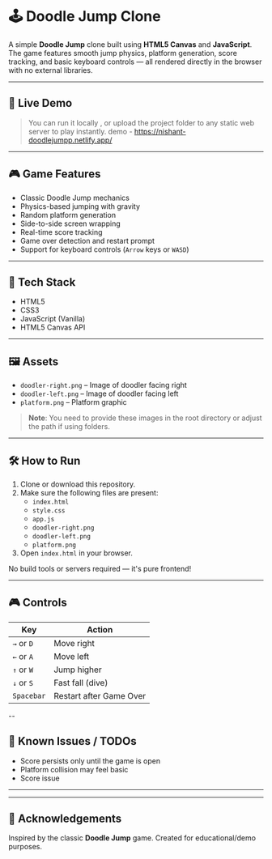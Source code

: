 # 🕹️ Doodle Jump Clone

A simple **Doodle Jump** clone built using **HTML5 Canvas** and **JavaScript**. The game features smooth jump physics, platform generation, score tracking, and basic keyboard controls — all rendered directly in the browser with no external libraries.

---

## 🚀 Live Demo

> You can run it locally , or upload the project folder to any static web server to play instantly.
demo - https://nishant-doodlejumpp.netlify.app/
---

## 🎮 Game Features

- Classic Doodle Jump mechanics
- Physics-based jumping with gravity
- Random platform generation
- Side-to-side screen wrapping
- Real-time score tracking
- Game over detection and restart prompt
- Support for keyboard controls (`Arrow` keys or `WASD`)

---

## 🧱 Tech Stack

- HTML5
- CSS3
- JavaScript (Vanilla)
- HTML5 Canvas API

---

## 🖼️ Assets

- `doodler-right.png` – Image of doodler facing right
- `doodler-left.png` – Image of doodler facing left
- `platform.png` – Platform graphic

> **Note**: You need to provide these images in the root directory or adjust the path if using folders.

---

## 🛠️ How to Run

1. Clone or download this repository.
2. Make sure the following files are present:
   - `index.html`
   - `style.css`
   - `app.js`
   - `doodler-right.png`
   - `doodler-left.png`
   - `platform.png`
3. Open `index.html` in your browser.

No build tools or servers required — it's pure frontend!

---

## 🎮 Controls

| Key         | Action               |
|-------------|----------------------|
| `→` or `D`  | Move right           |
| `←` or `A`  | Move left            |
| `↑` or `W`  | Jump higher          |
| `↓` or `S`  | Fast fall (dive)     |
| `Spacebar`  | Restart after Game Over |

--

## 📌 Known Issues / TODOs

- Score persists only until the game is open
- Platform collision may feel basic
- Score issue

---


---

## 🙌 Acknowledgements

Inspired by the classic **Doodle Jump** game. Created for educational/demo purposes.
